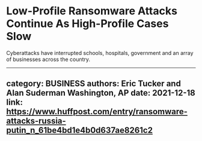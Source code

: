 # Low-Profile Ransomware Attacks Continue As High-Profile Cases Slow

Cyberattacks have interrupted schools, hospitals, government and an array of businesses across the country.

---
category: BUSINESS
authors: Eric Tucker and Alan Suderman Washington, AP
date: 2021-12-18
link: https://www.huffpost.com/entry/ransomware-attacks-russia-putin_n_61be4bd1e4b0d637ae8261c2
---
